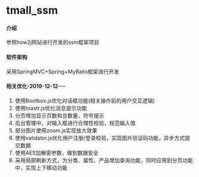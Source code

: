 # tmall_ssm

#### 介绍
参照how2j网站进行开发的ssm框架项目

#### 软件架构
采用SpringMVC+Spring+MyBatis框架进行开发

#### 相关优化-2019-12-12---
1.  使用Bootbox.js优化对话框功能(相关操作前的用户交互逻辑)
2.  使用toastr.js优化消息提示功能
3.  分页增加显示页数和总数量、符号提示
4.  后台管理中，对输入框进行合理性校验，规范输入值
5.  部分图片使用zoom.js实现放大效果
6.  使用validator.js优化用户注册/登录校验，实现图片验证码功能，异步方式提交数据
7.  使用AES加解密参数，做到数据安全
8.  采用局部刷新方式，为分类、属性、产品增加查询功能，同时应用到分页功能中，实现上下移动功能

